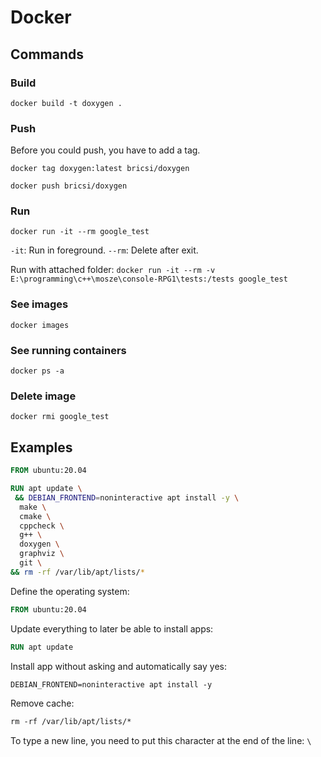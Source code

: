 # Docker

## Commands

### Build

`docker build -t doxygen .`

### Push

Before you could push, you have to add a tag.

`docker tag doxygen:latest bricsi/doxygen`

`docker push bricsi/doxygen`

### Run

`docker run -it --rm google_test`

`-it`: Run in foreground.
`--rm`: Delete after exit.

Run with attached folder: `docker run -it --rm -v E:\programming\c++\mosze\console-RPG1\tests:/tests google_test`

### See images

`docker images`

### See running containers

`docker ps -a`

### Delete image

`docker rmi google_test`

## Examples

```Dockerfile
FROM ubuntu:20.04

RUN apt update \
 && DEBIAN_FRONTEND=noninteractive apt install -y \
  make \
  cmake \
  cppcheck \
  g++ \
  doxygen \
  graphviz \
  git \
&& rm -rf /var/lib/apt/lists/*
```

Define the operating system:

```Dockerfile
FROM ubuntu:20.04
```

Update everything to later be able to install apps:

```Dockerfile
RUN apt update
```

Install app without asking and automatically say yes:

```Dockerfile
DEBIAN_FRONTEND=noninteractive apt install -y
```

Remove cache:

```Dockerfile
rm -rf /var/lib/apt/lists/*
```

To type a new line, you need to put this character at the end of the line: `\`
